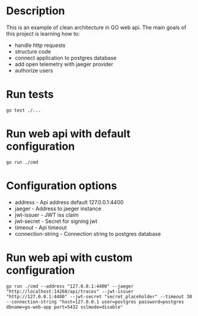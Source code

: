 # Description #

This is an example of clean architecture in GO web api. The main goals of this project is learning how to:
- handle http requests
- structure code 
- connect application to postgres database 
- add open telemetry with jaeger provider
- authorize users

# Run tests #

`go test ./...`

# Run web api with default configuration #

`go run ./cmd`

# Configuration options #
- address - Api address default 127.0.0.1:4400
- jaeger - Address to jaeger instance
- jwt-issuer - JWT iss claim
- jwt-secret - Secret for signing jwt
- timeout - Api timeout
- connection-string - Connection string to postgres database

# Run web api with custom configuration #

`go run ./cmd --address "127.0.0.1:4400" --jaeger "http://localhost:14268/api/traces" --jwt-issuer "http://127.0.0.1:4400" --jwt-secret "secret_placeholder" --timeout 30 --connection-string "host=127.0.0.1 user=postgres password=postgres dbname=go-web-app port=5432 sslmode=disable" `
